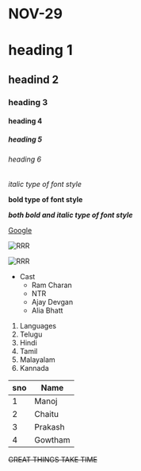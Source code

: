 # NOV-29 
# heading 1
## headind 2
### heading 3
#### heading 4
##### heading 5
###### heading 6
*italic type of font style*

**bold type of font style**

***both bold and italic type of font style***

[Google](https://www.google.co.in/)

![RRR](https://static.toiimg.com/photo/msid-83710788/83710788.jpg?92781)

![RRR](https://www.telugu360.com/wp-content/uploads/2016/01/Nannaku-Prematho.jpg)

* Cast
  * Ram Charan
  * NTR
  * Ajay Devgan
  * Alia Bhatt
1. Languages
  2. Telugu
  3. Hindi
  4. Tamil
  5. Malayalam
  6. Kannada  

sno|Name
----|----
1|Manoj
2|Chaitu
3|Prakash
4|Gowtham
 
~~GREAT THINGS TAKE TIME~~
